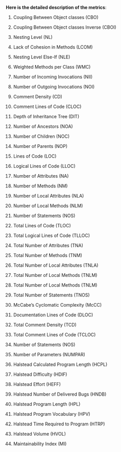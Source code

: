 **Here is the detailed description of the metrics**:

1) Coupling Between Object classes (CBO)

2) Coupling Between Object classes Inverse (CBOI)

3) Nesting Level (NL)

4) Lack of Cohesion in Methods (LCOM)

5) Nesting Level Else-If (NLE)

6) Weighted Methods per Class (WMC)

7) Number of Incoming Invocations (NII)

8) Number of Outgoing Invocations (NOI)

9) Comment Density (CD)

10) Comment Lines of Code (CLOC)

11) Depth of Inheritance Tree (DIT)

12) Number of Ancestors (NOA)

13) Number of Children (NOC)

14) Number of Parents (NOP)

15) Lines of Code (LOC)

16) Logical Lines of Code (LLOC)

17) Number of Attributes (NA)

18) Number of Methods (NM)

19) Number of Local Attributes (NLA)

20) Number of Local Methods (NLM)

21) Number of Statements (NOS)

22) Total Lines of Code (TLOC)

23) Total Logical Lines of Code (TLLOC)

24) Total Number of Attributes (TNA)

25) Total Number of Methods (TNM)

26) Total Number of Local Attributes (TNLA)

27) Total Number of Local Methods (TNLM)

28) Total Number of Local Methods (TNLM)

29) Total Number of Statements (TNOS)

30) McCabe’s Cyclomatic Complexity (McCC)

31) Documentation Lines of Code (DLOC)

32) Total Comment Density (TCD)

33) Total Comment Lines of Code (TCLOC)

34) Number of Statements (NOS)

35) Number of Parameters (NUMPAR)

36) Halstead Calculated Program Length (HCPL)

37) Halstead Difficulty (HDIF)

38) Halstead Effort (HEFF)

39) Halstead Number of Delivered Bugs (HNDB)

40) Halstead Program Length (HPL)

41) Halstead Program Vocabulary (HPV)

42) Halstead Time Required to Program (HTRP)

43) Halstead Volume (HVOL)

44) Maintainability Index (MI)
